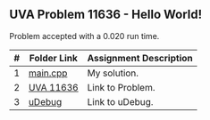 ## UVA Problem 11636 - Hello World!

Problem accepted with a 0.020 run time.

|  #  | Folder Link | Assignment Description |
| :-: | ----------- | ---------------------- |
| 1  |  [main.cpp](https://github.com/aelious/4883-Prog-Tech/blob/main/Assignments/UVA%20Problems/11636/main.cpp) | My solution.  |
| 2  | [UVA 11636](https://onlinejudge.org/index.php?option=com_onlinejudge&Itemid=8&page=show_problem&problem=2683)  |  Link to Problem. |
| 3  | [uDebug](https://www.udebug.com/UVa/11636)  |  Link to uDebug. |




